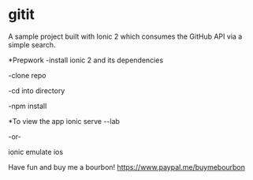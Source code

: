 # gitit
A sample project built with Ionic 2 which consumes the GitHub API via a simple search.

*Prepwork
-install ionic 2 and its dependencies

-clone repo

-cd into directory

-npm install

*To view the app
ionic serve --lab 

-or-

ionic emulate ios 


Have fun and buy me a bourbon! https://www.paypal.me/buymebourbon

